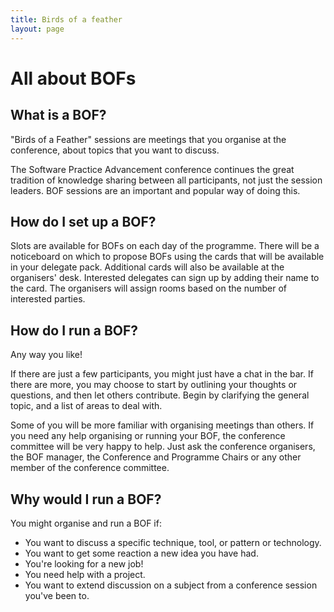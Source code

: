 ```yaml
---
title: Birds of a feather
layout: page
---
```


<h1>All about BOFs</h1>
<h2>What is a BOF?</h2>
<p>"Birds of a Feather" sessions are meetings that you organise at the conference, about topics that you want to discuss.</p>
<p>The Software Practice Advancement conference continues the great tradition of knowledge sharing between all participants, not just the session leaders. BOF sessions are an important and popular way of doing this.</p>
<h2>How do I set up a BOF?</h2>
<p>Slots are available for BOFs on each day of the programme. There will be a noticeboard on which to propose BOFs using the cards that will be available in your delegate pack. Additional cards will also be available at the organisers' desk. Interested delegates can sign up by adding their name to the card. The organisers will assign rooms based on the number of interested parties.</p>
<h2>How do I run a BOF?</h2>
<p>Any way you like!</p>
<p>If there are just a few participants, you might just have a chat in the bar. If there are more, you may choose to start by outlining your thoughts or questions, and then let others contribute. Begin by clarifying the general topic, and a list of areas to deal with.</p>
<p>Some of you will be more familiar with organising meetings than others. If you need any help organising or running your BOF, the conference committee will be very happy to help. Just ask the conference organisers, the BOF manager, the Conference and Programme Chairs or any other member of the conference committee.</p>
<h2>Why would I run a BOF?</h2>
<p>You might organise and run a BOF if:</p>
<ul>
<li>You want to discuss a specific technique, tool, or pattern or technology.</li>
<li>You want to get some reaction a new idea you have had.</li>
<li>You're looking for a new job!</li>
<li>You need help with a project.</li>
<li>You want to extend discussion on a subject from a conference session you've been to.</li>
</ul>
